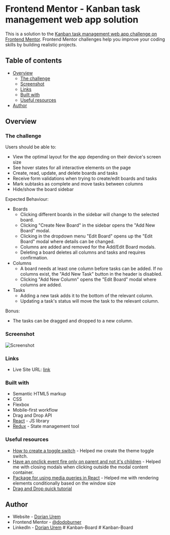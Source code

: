 # Frontend Mentor - Kanban task management web app solution

This is a solution to the [Kanban task management web app challenge on Frontend Mentor](https://www.frontendmentor.io/challenges/kanban-task-management-web-app-wgQLt-HlbB). Frontend Mentor challenges help you improve your coding skills by building realistic projects. 

## Table of contents

- [Overview](#overview)
  - [The challenge](#the-challenge)
  - [Screenshot](#screenshot)
  - [Links](#links)
  - [Built with](#built-with)
  - [Useful resources](#useful-resources)
- [Author](#author)

## Overview

### The challenge

Users should be able to:

- View the optimal layout for the app depending on their device's screen size
- See hover states for all interactive elements on the page
- Create, read, update, and delete boards and tasks
- Receive form validations when trying to create/edit boards and tasks
- Mark subtasks as complete and move tasks between columns
- Hide/show the board sidebar

Expected Behaviour:

- Boards
  - Clicking different boards in the sidebar will change to the selected board.
  - Clicking "Create New Board" in the sidebar opens the "Add New Board" modal.
  - Clicking in the dropdown menu "Edit Board" opens up the "Edit Board" modal where details can be changed.
  - Columns are added and removed for the Add/Edit Board modals.
  - Deleting a board deletes all columns and tasks and requires confirmation.
- Columns
  - A board needs at least one column before tasks can be added. If no columns exist, the "Add New Task" button in the header is disabled.
  - Clicking "Add New Column" opens the "Edit Board" modal where columns are added.
- Tasks
  - Adding a new task adds it to the bottom of the relevant column.
  - Updating a task's status will move the task to the relevant column.

Bonus: 
  - The tasks can be dragged and dropped to a new column.

### Screenshot

![Screenshot](https://user-images.githubusercontent.com/100496179/197352796-412b11a9-569c-49e9-95bd-a79776260cdd.png)

### Links

- Live Site URL: [link](https://kanban-task-management-app.netlify.app/)

### Built with

- Semantic HTML5 markup
- CSS
- Flexbox
- Mobile-first workflow
- Drag and Drop API
- [React](https://reactjs.org/) - JS library
- [Redux](https://redux.js.org/) - State management tool

### Useful resources

- [How to create a toggle switch](https://www.w3schools.com/howto/howto_css_switch.asp) - Helped me create the theme toggle switch.
- [Have an onclick event fire only on parent and not it's children](https://stackoverflow.com/questions/9183381/how-to-have-click-event-only-fire-on-parent-div-not-children) - Helped me with closing modals when clicking outside the modal content container.
- [Package for using media queries in React](https://www.npmjs.com/package/react-responsive) - Helped me with rendering elements conditionally based on the window size
- [Drag and Drop quick tutorial](https://www.youtube.com/watch?v=u65Y-vqYNAk)
## Author

- Website - [Dorian Urem](https://dodoburner.github.io/Portfolio/)
- Frontend Mentor - [@dodoburner](https://www.frontendmentor.io/profile/dodoburner)
- LinkedIn - [Dorian Urem](https://www.linkedin.com/in/dorian-urem/)
#   K a n b a n - B o a r d  
 #   K a n b a n - B o a r d  
 